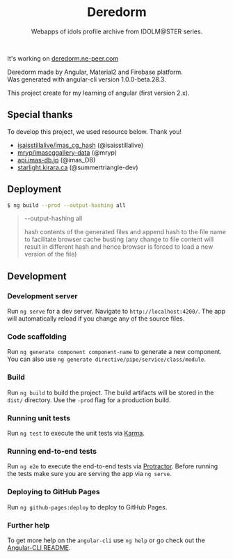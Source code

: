 <div>
  <h1 align="center">Deredorm</h1>
  <p align="center">Webapps of idols profile archive from IDOLM@STER series.</p>
</div>

&nbsp;

It's working on [deredorm.ne-peer.com](http://deredorm.ne-peer.com/)

Deredorm made by Angular, Material2 and Firebase platform.  
Was generated with angular-cli version 1.0.0-beta.28.3.

This project create for my learning of angular (first version 2.x).

## Special thanks
To develop this project, we used resource below. Thank you!

- [isaisstillalive/imas_cg_hash](https://github.com/isaisstillalive/imas_cg_hash) (@isaisstillalive)
- [mryp/imascggallery-data](https://github.com/mryp/imascggallery-data) (@mryp)
- [api.imas-db.jp](http://api.imas-db.jp/) (@imas_DB)
- [starlight.kirara.ca](https://starlight.kirara.ca/) (@summertriangle-dev)

## Deployment
```bash
$ ng build --prod --output-hashing all
```

> --output-hashing all
>
> hash contents of the generated files and append hash to the file name to facilitate browser cache busting (any change to file content will result in different hash and hence browser is forced to load a new version of the file)

## Development

### Development server

Run `ng serve` for a dev server. Navigate to `http://localhost:4200/`. The app will automatically reload if you change any of the source files.

### Code scaffolding

Run `ng generate component component-name` to generate a new component. You can also use `ng generate directive/pipe/service/class/module`.

### Build

Run `ng build` to build the project. The build artifacts will be stored in the `dist/` directory. Use the `-prod` flag for a production build.

### Running unit tests

Run `ng test` to execute the unit tests via [Karma](https://karma-runner.github.io).

### Running end-to-end tests

Run `ng e2e` to execute the end-to-end tests via [Protractor](http://www.protractortest.org/).
Before running the tests make sure you are serving the app via `ng serve`.

### Deploying to GitHub Pages

Run `ng github-pages:deploy` to deploy to GitHub Pages.

### Further help

To get more help on the `angular-cli` use `ng help` or go check out the [Angular-CLI README](https://github.com/angular/angular-cli/blob/master/README.md).
